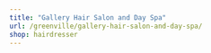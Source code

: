 ```yaml
---
title: "Gallery Hair Salon and Day Spa"
url: /greenville/gallery-hair-salon-and-day-spa/
shop: hairdresser
---
```

